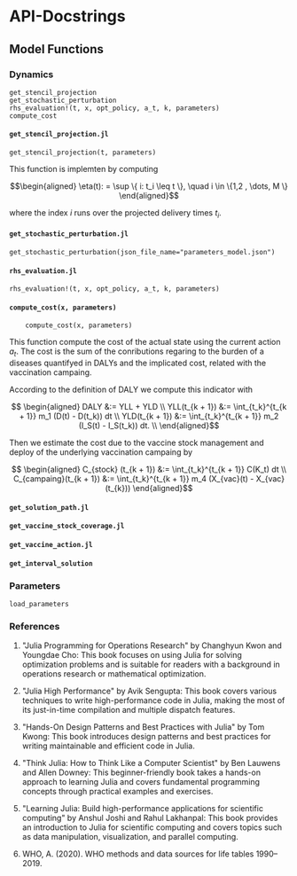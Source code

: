 # API-Docstrings

## Model Functions

### Dynamics

```@docs
get_stencil_projection
get_stochastic_perturbation
rhs_evaluation!(t, x, opt_policy, a_t, k, parameters)
compute_cost
```

#### `get_stencil_projection.jl`

```@docs
get_stencil_projection(t, parameters)
```

This function is implemten by computing

```math
\begin{aligned}
    \eta(t): = \sup
        \{
            i: t_i \leq t
    \}, \quad i \in \{1,2 , \dots, M \}
\end{aligned}
```

where the index $i$ runs over the projected delivery times $t_i$.

#### `get_stochastic_perturbation.jl`

```@docs
get_stochastic_perturbation(json_file_name="parameters_model.json")
```

#### `rhs_evaluation.jl`

```@docs
rhs_evaluation!(t, x, opt_policy, a_t, k, parameters)
```

#### `compute_cost(x, parameters)`

```@docs
    compute_cost(x, parameters)
```

This function compute the cost of the actual state using the
current action $a_t$. The cost is the sum of the conributions regaring
to the burden of a diseases quantifyed in DALYs and the implicated cost,
related with the vaccination campaing.

According to the definition of DALY we compute this indicator with

```math
    \begin{aligned}
        DALY 
            &:= 
                YLL + YLD
        \\
        YLL(t_{k + 1}) 
            &:=
                \int_{t_k}^{t_{k + 1}}
                    m_1  (D(t) - D(t_k))
                dt
        \\
        YLD(t_{k + 1})
            &:= 
                \int_{t_k}^{t_{k + 1}}
                    m_2 (I_S(t) - I_S(t_k))
                dt.
        \\
    \end{aligned}
```

Then we estimate the cost due to the vaccine stock management and
deploy of the underlying vaccination campaing by

```math
    \begin{aligned}
        C_{stock} (t_{k + 1})
            &:=
                \int_{t_k}^{t_{k + 1}}
                    C(K_t)
                dt
        \\
        C_{campaing}(t_{k + 1})
            &:=
                \int_{t_k}^{t_{k + 1}}
                    m_4 (X_{vac}(t) - X_{vac}(t_{k}))
    \end{aligned}
```

#### `get_solution_path.jl`

#### `get_vaccine_stock_coverage.jl`

#### `get_vaccine_action.jl`

#### `get_interval_solution`

### Parameters

```@docs
load_parameters
```

### References

1. "Julia Programming for Operations Research" by Changhyun Kwon and Youngdae Cho: This book focuses on using Julia for solving optimization problems and is suitable for readers with a background in operations research or mathematical optimization.

2. "Julia High Performance" by Avik Sengupta: This book covers various techniques to write high-performance code in Julia, making the most of its just-in-time compilation and multiple dispatch features.

3. "Hands-On Design Patterns and Best Practices with Julia" by Tom Kwong: This book introduces design patterns and best practices for writing maintainable and efficient code in Julia.

4. "Think Julia: How to Think Like a Computer Scientist" by Ben Lauwens and Allen Downey: This beginner-friendly book takes a hands-on approach to learning Julia and covers fundamental programming concepts through practical examples and exercises.

5. "Learning Julia: Build high-performance applications for scientific computing" by Anshul Joshi and Rahul Lakhanpal: This book provides an introduction to Julia for scientific computing and covers topics such as data manipulation, visualization, and parallel computing.

6. WHO, A. (2020). WHO methods and data sources for life tables 1990–2019.
